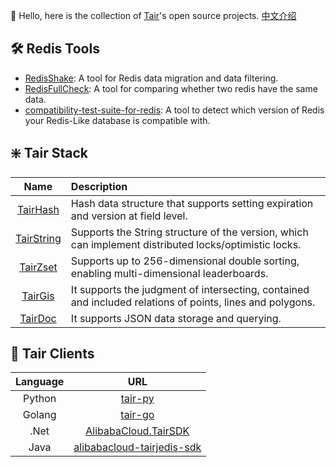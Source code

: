 :wave: Hello, here is the collection of [Tair](https://www.alibabacloud.com/help/en/tair/latest/what-is-tair)'s open source projects. [中文介绍](https://github.com/tair-opensource/.github/blob/main/profile/README-CN.md)

## :hammer_and_wrench: Redis Tools

- [RedisShake](https://github.com/tair-opensource/RedisShake): A tool for Redis data migration and data filtering.
- [RedisFullCheck](https://github.com/alibaba/RedisFullCheck): A tool for comparing whether two redis have the same data.
- [compatibility-test-suite-for-redis](https://github.com/tair-opensource/compatibility-test-suite-for-redis): A tool to detect which version of Redis your Redis-Like database is compatible with.

## :sparkle: Tair Stack

| Name | Description |
|:-----:|:-----------|
|[TairHash](https://github.com/tair-opensource/TairHash)|Hash data structure that supports setting expiration and version at field level.|
|[TairString](https://github.com/tair-opensource/TairString)|Supports the String structure of the version, which can implement distributed locks/optimistic locks.|
|[TairZset](https://github.com/tair-opensource/TairZset)|Supports up to 256-dimensional double sorting, enabling multi-dimensional leaderboards.|
|[TairGis](https://github.com/tair-opensource/TairGis)|It supports the judgment of intersecting, contained and included relations of points, lines and polygons.|
|[TairDoc](https://github.com/tair-opensource/TairDoc)|It supports JSON data storage and querying.|

## :link: Tair Clients

| Language | URL |
|:-----:|:-----------:|
|Python|[tair-py](https://github.com/tair-opensource/tair-py)|
|Golang|[tair-go](https://github.com/tair-opensource/tair-go)|
|.Net|[AlibabaCloud.TairSDK](https://github.com/tair-opensource/AlibabaCloud.TairSDK)|
|Java|[alibabacloud-tairjedis-sdk](https://github.com/tair-opensource/alibabacloud-tairjedis-sdk)|

